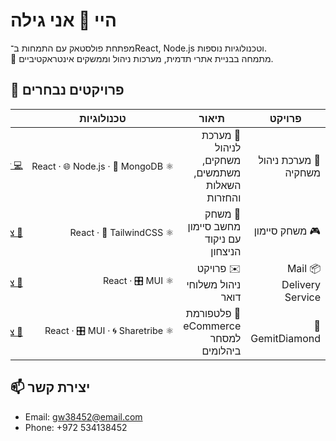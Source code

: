 # היי 👋 אני גילה
מפתחת פולסטאק עם התמחות ב־React, Node.js וטכנולוגיות נוספות.  
📍 מתמחה בבניית אתרי תדמית, מערכות ניהול וממשקים אינטראקטיביים.
## 🚀 פרויקטים נבחרים
<table dir="rtl">
<colgroup>
  <col style="width: 20%">
  <col style="width: 30%">
  <col style="width: 30%">
  <col style="width: 20%">
</colgroup>
<thead>
<tr>
<th>פרויקט</th>
<th>תיאור</th>
<th style="white-space: nowrap;">טכנולוגיות</th>
<th style="white-space: nowrap;">קישור</th>
</tr>
</thead>
<tbody>
<tr>
<td>🌸 מערכת ניהול משחקיה</td>
<td>🧩 מערכת לניהול משחקים, משתמשים, השאלות והחזרות</td>
<td style="white-space: nowrap; font-size: 0.9em;">⚛️ React · 🌐 Node.js · 🍃 MongoDB</td>
<td style="white-space: nowrap; font-size: 0.9em;">
<a href="https://github.com/yafa-f/my-playroom-update">💻 Client</a> · 
<a href="https://github.com/gila-W/Playroom-Project-Node">🛠 Server</a>
</td>
</tr>

<tr>
<td>🎮 משחק סיימון</td>
<td>🎵 משחק מחשב סיימון עם ניקוד הניצחון</td>
<td style="white-space: nowrap; font-size: 0.9em;">⚛️ React · 🎨 TailwindCSS</td>
<td style="white-space: nowrap; font-size: 0.9em;">
<a href="https://gila-w.github.io/Simon/">🔗 צפייה בלייב</a>
</td>
</tr>

<tr>
<td>📦 Mail Delivery Service</td>
<td>✉️ פרויקט ניהול משלוחי דואר</td>
<td style="white-space: nowrap; font-size: 0.9em;">⚛️ React · 🎛 MUI</td>
<td style="white-space: nowrap; font-size: 0.9em;">
<a href="https://github.com/username/project3">🔗 צפייה</a>
</td>
</tr>

<tr>
<td>💎 GemitDiamond</td>
<td>🛒 פלטפורמת eCommerce למסחר ביהלומים</td>
<td style="white-space: nowrap; font-size: 0.9em;">⚛️ React · 🎛 MUI · 🌀 Sharetribe</td>
<td style="white-space: nowrap; font-size: 0.9em;">
<a href="https://github.com/gemit-project/client">🔗 צפייה</a>
</td>
</tr>
</tbody>
</table>


## 📫 יצירת קשר
- Email: gw38452@email.com
- Phone: +972 534138452

